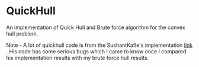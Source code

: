 QuickHull
=========

An implementation of Quick Hull and Brute force algorithm for the convex hull problem.

Note - A lot of quickhull code is from the SushantKafle's implementation [link](https://github.com/SushantKafle/QuickHull2D) . His code has some serious bugs which I came to know once I compared his implementation results with my brute force hull results. 
